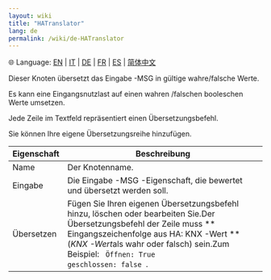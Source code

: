 ```yaml
---
layout: wiki
title: "HATranslator"
lang: de
permalink: /wiki/de-HATranslator
---
```

🌐 Language: [EN](https://supergiovane.github.io/node-red-contrib-knx-ultimate/wiki/HATranslator) | [IT](https://supergiovane.github.io/node-red-contrib-knx-ultimate/wiki/it-HATranslator) | [DE](https://supergiovane.github.io/node-red-contrib-knx-ultimate/wiki/de-HATranslator) | [FR](https://supergiovane.github.io/node-red-contrib-knx-ultimate/wiki/fr-HATranslator) | [ES](https://supergiovane.github.io/node-red-contrib-knx-ultimate/wiki/es-HATranslator) | [简体中文](https://supergiovane.github.io/node-red-contrib-knx-ultimate/wiki/zh-CN-HATranslator)

Dieser Knoten übersetzt das Eingabe -MSG in gültige wahre/falsche Werte. 

Es kann eine Eingangsnutzlast auf einen wahren /falschen booleschen Werte umsetzen. 

Jede Zeile im Textfeld repräsentiert einen Übersetzungsbefehl.

Sie können Ihre eigene Übersetzungsreihe hinzufügen. 

| Eigenschaft | Beschreibung |
|-|-|
|Name |Der Knotenname.|
|Eingabe |Die Eingabe -MSG -Eigenschaft, die bewertet und übersetzt werden soll.|
|Übersetzen |Fügen Sie Ihren eigenen Übersetzungsbefehl hinzu, löschen oder bearbeiten Sie.Der Übersetzungsbefehl der Zeile muss \*\* Eingangszeichenfolge aus HA: KNX -Wert \*\* (_KNX -Wer&#x74;_&#x61;ls wahr oder falsch) sein.Zum Beispiel: <Code> Öffnen: True </code> <code> geschlossen: false </code>.|

